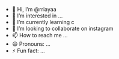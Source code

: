- 👋 Hi, I’m @rriayaa
- 👀 I’m interested in ...
- 🌱 I’m currently learning c
- 💞️ I’m looking to collaborate on instagram
- 📫 How to reach me ...
- 😄 Pronouns: ...
- ⚡ Fun fact: ...

<!---
rriayaa/rriayaa is a ✨ special ✨ repository because its `README.md` (this file) appears on your GitHub profile.
You can click the Preview link to take a look at your changes.
--->




